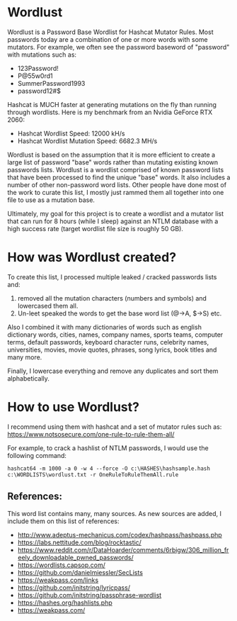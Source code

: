 # Wordlust
Wordlust is a Password Base Wordlist for Hashcat Mutator Rules. Most passwords today are a combination of one or more words with some mutators.  For example, we often see the password baseword of "password" with mutations such as:
* 123Password!
* P@55w0rd1
* SummerPassword1993
* password12#$

Hashcat is MUCH faster at generating mutations on the fly than running through wordlists. Here is my benchmark from an Nvidia GeForce RTX 2060:
* Hashcat Wordlist Speed: 12000 kH/s
* Hashcat Wordlist Mutation Speed: 6682.3 MH/s

Wordlust is based on the assumption that it is more efficient to create a large list of password "base" words rather than mutating existing known passwords lists.
Wordlust is a wordlist comprised of known password lists that have been processed to find the unique "base" words. It also includes a number of other non-password word lists. Other people have done most of the work to curate this list, I mostly just rammed them all together into one file to use as a mutation base.

Ultimately, my goal for this project is to create a wordlist and a mutator list that can run for 8 hours (while I sleep) against an NTLM database with a high success rate (target wordlist file size is roughly 50 GB).

# How was Wordlust created?

To create this list, I processed multiple leaked / cracked passwords lists and:
1. removed all the mutation characters (numbers and symbols) and lowercased them all. 
2. Un-leet speaked the words to get the base word list (@->A, $->S) etc.

Also I combined it with many dictionaries of words such as english dictionary words, cities, names, company names, sports teams, computer terms, default passwords, keyboard character runs, celebrity names, universities, movies, movie quotes, phrases, song lyrics, book titles and many more.

Finally, I lowercase everything and remove any duplicates and sort them alphabetically. 

# How to use Wordlust?

I recommend using them with hashcat and a set of mutator rules such as:
https://www.notsosecure.com/one-rule-to-rule-them-all/

For example, to crack a hashlist of NTLM passwords, I would use the following command:
```
hashcat64 -m 1000 -a 0 -w 4 --force -O c:\HASHES\hashsample.hash c:\WORDLISTS\wordlust.txt -r OneRuleToRuleThemAll.rule
```

## References:
This word list contains many, many sources.  As new sources are added, I include them on this list of references:
* http://www.adeptus-mechanicus.com/codex/hashpass/hashpass.php
* https://labs.nettitude.com/blog/rocktastic/
* https://www.reddit.com/r/DataHoarder/comments/6rbigw/306_million_freely_downloadable_pwned_passwords/
* https://wordlists.capsop.com/
* https://github.com/danielmiessler/SecLists
* https://weakpass.com/links
* https://github.com/initstring/lyricpass/
* https://github.com/initstring/passphrase-wordlist
* https://hashes.org/hashlists.php
* https://weakpass.com/
